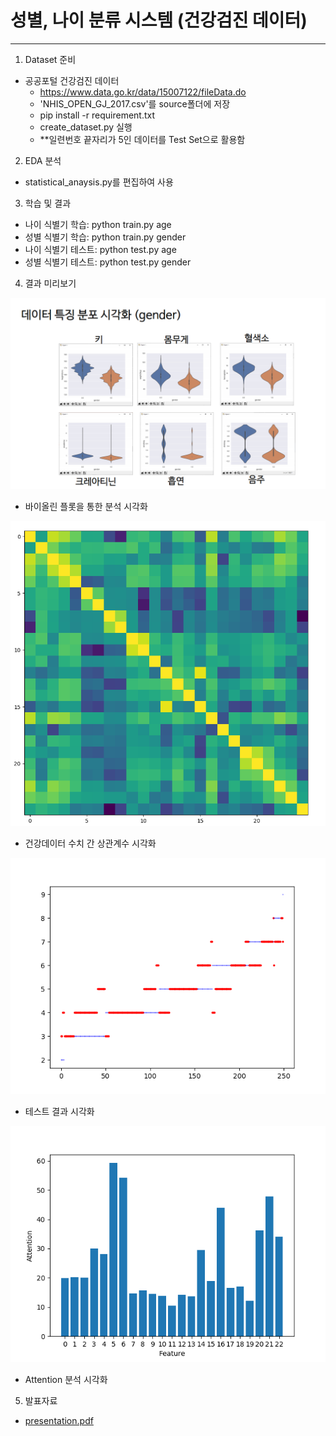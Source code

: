 
# 성별, 나이 분류 시스템 (건강검진 데이터)
----


1. Dataset 준비
 - 공공포털 건강검진 데이터
    - https://www.data.go.kr/data/15007122/fileData.do
    - 'NHIS_OPEN_GJ_2017.csv'를 source폴더에 저장
    - pip install -r requirement.txt
    - create_dataset.py 실행
    - **일련번호 끝자리가 5인 데이터를 Test Set으로 활용함


2. EDA 분석
 - statistical_anaysis.py를 편집하여 사용


3. 학습 및 결과
 - 나이 식별기 학습: python train.py age
 - 성별 식별기 학습: python train.py gender
 - 나이 식별기 테스트: python test.py age
 - 성별 식별기 테스트: python test.py gender


 4. 결과 미리보기

 <img src="res/eda_res.png" /> <br/>
 - 바이올린 플롯을 통한 분석 시각화


  <img src="res/coef.png" /> <br/>
 - 건강데이터 수치 간 상관계수 시각화


  <img src="res/age_prediction_visualization.png" /> <br/>
 - 테스트 결과 시각화


 <img src="res/attention_graph.png" /> <br/>
 - Attention 분석 시각화

5. 발표자료
 - <a href="presentation.pdf"> presentation.pdf </a>
